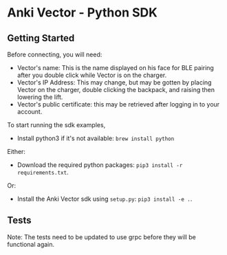 # Anki Vector - Python SDK

## Getting Started

Before connecting, you will need:

* Vector's name: This is the name displayed on his face for BLE pairing after you double click while Vector is on the charger.
* Vector's IP Address: This may change, but may be gotten by placing Vector on the charger, double clicking the backpack, and raising then lowering the lift.
* Vector's public certificate: this may be retrieved after logging in to your account.

To start running the sdk examples,

* Install python3 if it's not available: `brew install python`

Either:

* Download the required python packages: `pip3 install -r requirements.txt`.

Or:

* Install the Anki Vector sdk using `setup.py`: `pip3 install -e .`.

## Tests

Note: The tests need to be updated to use grpc before they will be functional again.
